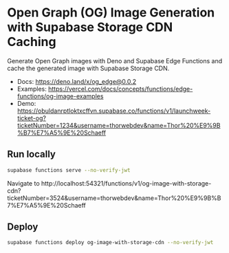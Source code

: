 # Open Graph (OG) Image Generation with Supabase Storage CDN Caching

Generate Open Graph images with Deno and Supabase Edge Functions and cache the generated image with Supabase Storage CDN.

- Docs: https://deno.land/x/og_edge@0.0.2
- Examples: https://vercel.com/docs/concepts/functions/edge-functions/og-image-examples
- Demo: https://obuldanrptloktxcffvn.supabase.co/functions/v1/launchweek-ticket-og?ticketNumber=1234&username=thorwebdev&name=Thor%20%E9%9B%B7%E7%A5%9E%20Schaeff

## Run locally

```bash
supabase functions serve --no-verify-jwt
```

Navigate to http://localhost:54321/functions/v1/og-image-with-storage-cdn?ticketNumber=3524&username=thorwebdev&name=Thor%20%E9%9B%B7%E7%A5%9E%20Schaeff

## Deploy

```bash
supabase functions deploy og-image-with-storage-cdn --no-verify-jwt
```
